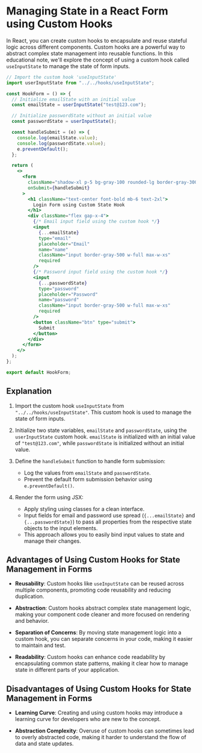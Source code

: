 # Managing State in a React Form using Custom Hooks

In React, you can create custom hooks to encapsulate and reuse stateful logic across different components. Custom hooks are a powerful way to abstract complex state management into reusable functions. In this educational note, we'll explore the concept of using a custom hook called `useInputState` to manage the state of form inputs.

```jsx
// Import the custom hook 'useInputState'
import userInputState from "../../hooks/useInputState";

const HookForm = () => {
  // Initialize emailState with an initial value
  const emailState = userInputState("test@123.com");

  // Initialize passwordState without an initial value
  const passwordState = userInputState();

  const handleSubmit = (e) => {
    console.log(emailState.value);
    console.log(passwordState.value);
    e.preventDefault();
  };

  return (
    <>
      <form
        className="shadow-xl p-5 bg-gray-100 rounded-lg border-gray-300 border-2"
        onSubmit={handleSubmit}
      >
        <h1 className="text-center font-bold mb-6 text-2xl">
          Login Form using Custom State Hook
        </h1>
        <div className="flex gap-x-4">
          {/* Email input field using the custom hook */}
          <input
            {...emailState}
            type="email"
            placeholder="Email"
            name="name"
            className="input border-gray-500 w-full max-w-xs"
            required
          />
          {/* Password input field using the custom hook */}
          <input
            {...passwordState}
            type="password"
            placeholder="Password"
            name="password"
            className="input border-gray-500 w-full max-w-xs"
            required
          />
          <button className="btn" type="submit">
            Submit
          </button>
        </div>
      </form>
    </>
  );
};

export default HookForm;
```

## Explanation

1. Import the custom hook `useInputState` from `"../../hooks/useInputState"`. This custom hook is used to manage the state of form inputs.

2. Initialize two state variables, `emailState` and `passwordState`, using the `userInputState` custom hook. `emailState` is initialized with an initial value of `"test@123.com"`, while `passwordState` is initialized without an initial value.

3. Define the `handleSubmit` function to handle form submission:

   - Log the values from `emailState` and `passwordState`.
   - Prevent the default form submission behavior using `e.preventDefault()`.

4. Render the form using JSX:
   - Apply styling using classes for a clean interface.
   - Input fields for email and password use spread (`{...emailState}` and `{...passwordState}`) to pass all properties from the respective state objects to the input elements.
   - This approach allows you to easily bind input values to state and manage their changes.

## Advantages of Using Custom Hooks for State Management in Forms

- **Reusability**: Custom hooks like `useInputState` can be reused across multiple components, promoting code reusability and reducing duplication.

- **Abstraction**: Custom hooks abstract complex state management logic, making your component code cleaner and more focused on rendering and behavior.

- **Separation of Concerns**: By moving state management logic into a custom hook, you can separate concerns in your code, making it easier to maintain and test.

- **Readability**: Custom hooks can enhance code readability by encapsulating common state patterns, making it clear how to manage state in different parts of your application.

## Disadvantages of Using Custom Hooks for State Management in Forms

- **Learning Curve**: Creating and using custom hooks may introduce a learning curve for developers who are new to the concept.

- **Abstraction Complexity**: Overuse of custom hooks can sometimes lead to overly abstracted code, making it harder to understand the flow of data and state updates.
